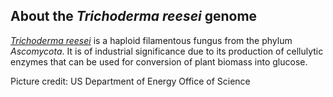 About the *Trichoderma reesei* genome
-------------------------------------

[*Trichoderma reesei*](http://en.wikipedia.org/wiki/Trichoderma_reesei)
is a haploid filamentous fungus from the phylum *Ascomycota*. It is of
industrial significance due to its production of cellulytic enzymes that
can be used for conversion of plant biomass into glucose.

Picture credit: US Department of Energy Office of Science
